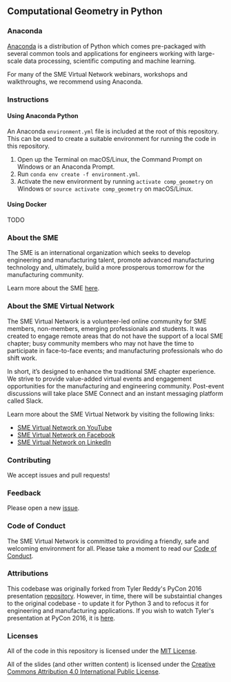 ## Computational Geometry in Python

### Anaconda

[Anaconda](https://www.anaconda.com/download/) is a distribution of Python which comes pre-packaged with several common tools and applications for engineers working with large-scale data processing, scientific computing and machine learning.

For many of the SME Virtual Network webinars, workshops and walkthroughs, we recommend using Anaconda.

### Instructions

#### Using Anaconda Python

An Anaconda `environment.yml` file is included at the root of this repository. This can be used to create a suitable environment for running the code in this repository.

1. Open up the Terminal on macOS/Linux, the Command Prompt on Windows or an Anaconda Prompt.
2. Run `conda env create -f environment.yml`.
3. Activate the new environment by running `activate comp_geometry` on Windows or `source activate comp_geometry` on macOS/Linux.

#### Using Docker

TODO

### About the SME

The SME is an international organization which seeks to develop engineering and manufacturing talent, promote advanced manufacturing
technology and, ultimately, build a more prosperous tomorrow for the manufacturing community.

Learn more about the SME [here](http://www.sme.org/).

### About the SME Virtual Network

The SME Virtual Network is a volunteer-led online community for SME members, non-members, emerging professionals and students. It was created to engage remote areas that do not have the support of a local SME chapter; busy community members who may not have the time to participate in face-to-face events; and manufacturing professionals who do shift work.

In short, it’s designed to enhance the traditional SME chapter experience. We strive to provide value-added virtual events and engagement opportunities for the manufacturing and engineering community. Post-event discussions will take place SME Connect and an instant messaging platform called Slack.

Learn more about the SME Virtual Network by visiting the following links:

* [SME Virtual Network on YouTube](https://www.youtube.com/channel/UC7DNeDhrD2a5Ptyo9Rm_mwQ)
* [SME Virtual Network on Facebook](https://www.facebook.com/smevirtual/)
* [SME Virtual Network on LinkedIn](https://www.linkedin.com/company/smevirtual)

### Contributing

We accept issues and pull requests!

### Feedback

Please open a new <a href="https://github.com/smevirtual/computational_geometry_python/issues">issue</a>.

### Code of Conduct

The SME Virtual Network is committed to providing a friendly, safe and welcoming environment for all. Please take a moment to read our <a href="https://github.com/smevirtual/code_of_conduct/blob/master/CODE_OF_CONDUCT.md">Code of Conduct</a>.

### Attributions

This codebase was originally forked from Tyler Reddy's PyCon 2016 presentation [repository](https://github.com/tylerjereddy/pycon-2016). However, in time, there will be substaintial changes to the original codebase - to update it for Python 3 and to refocus it for engineering and manufacturing applications. If you wish to watch Tyler's presentation at PyCon 2016, it is [here](https://www.youtube.com/watch?v=nb3GRgtjlTw).

### Licenses

All of the code in this repository is licensed under the [MIT License](https://choosealicense.com/licenses/mit/).

All of the slides (and other written content) is licensed under the [Creative Commons Attribution 4.0 International Public License](https://creativecommons.org/licenses/by/4.0/legalcode).
